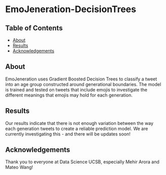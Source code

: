 # EmoJeneration-DecisionTrees

## Table of Contents
* [About](#About)
* [Results](#Results)
* [Acknowledgements](#Acknowledgements)

## About
EmoJeneration uses Gradient Boosted Decision Trees to classify a tweet into an age group constructed around generational boundaries. The model is trained and tested on tweets that include emojis to investigate the different meanings that emojis may hold for each generation. 

## Results
Our results indicate that there is not enough variation between the way each generation tweets to create a reliable prediction model. We are currently investigating this - and there will be updates soon!

## Acknowledgements
Thank you to everyone at Data Science UCSB, especially Mehir Arora and Mateo Wang!

